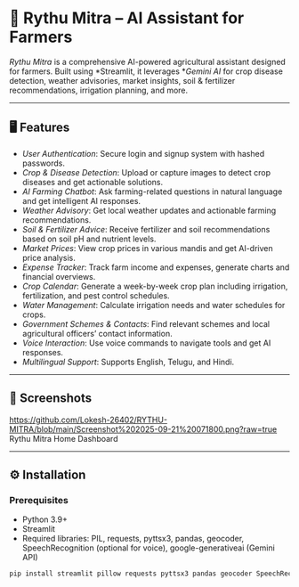 # 🌾 Rythu Mitra – AI Assistant for Farmers

*Rythu Mitra* is a comprehensive AI-powered agricultural assistant designed for farmers. Built using *Streamlit, it leverages **Gemini AI* for crop disease detection, weather advisories, market insights, soil & fertilizer recommendations, irrigation planning, and more.  

---

## 🖥 Features

- *User Authentication*: Secure login and signup system with hashed passwords.
- *Crop & Disease Detection*: Upload or capture images to detect crop diseases and get actionable solutions.
- *AI Farming Chatbot*: Ask farming-related questions in natural language and get intelligent AI responses.
- *Weather Advisory*: Get local weather updates and actionable farming recommendations.
- *Soil & Fertilizer Advice*: Receive fertilizer and soil recommendations based on soil pH and nutrient levels.
- *Market Prices*: View crop prices in various mandis and get AI-driven price analysis.
- *Expense Tracker*: Track farm income and expenses, generate charts and financial overviews.
- *Crop Calendar*: Generate a week-by-week crop plan including irrigation, fertilization, and pest control schedules.
- *Water Management*: Calculate irrigation needs and water schedules for crops.
- *Government Schemes & Contacts*: Find relevant schemes and local agricultural officers’ contact information.
- *Voice Interaction*: Use voice commands to navigate tools and get AI responses.
- *Multilingual Support*: Supports English, Telugu, and Hindi.

---

## 📸 Screenshots
https://github.com/Lokesh-26402/RYTHU-MITRA/blob/main/Screenshot%202025-09-21%20071800.png?raw=true
Rythu Mitra Home Dashboard

---

## ⚙ Installation

### Prerequisites
- Python 3.9+
- Streamlit
- Required libraries: PIL, requests, pyttsx3, pandas, geocoder, SpeechRecognition (optional for voice), google-generativeai (Gemini API)

```bash
pip install streamlit pillow requests pyttsx3 pandas geocoder SpeechRecognition google-generativeai
